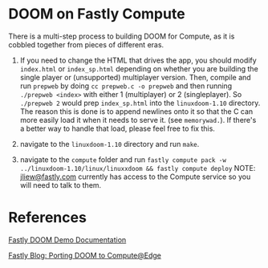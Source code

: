 # DOOM on Fastly Compute

There is a multi-step process to building DOOM for Compute, as it is cobbled together from pieces of different eras.

1. If you need to change the HTML that drives the app, you should modify `index.html` or `index_sp.html` depending on whether you are building the single player or (unsupported) multiplayer version. Then, compile and run `prepweb` by doing `cc prepweb.c -o prepweb` and then running `./prepweb <index>` with either 1 (multiplayer) or 2 (singleplayer). So `./prepweb 2` would prep `index_sp.html` into the `linuxdoom-1.10` directory. The reason this is done is to append newlines onto it so that the C can more easily load it when it needs to serve it. (see `memorywad.`). If there's a better way to handle that load, please feel free to fix this.

2. navigate to the `linuxdoom-1.10` directory and run `make`.

3. navigate to the `compute` folder and run `fastly compute pack -w ../linuxdoom-1.10/linux/linuxxdoom && fastly compute deploy`
NOTE: jliew@fastly.com currently has access to the Compute service so you will need to talk to them.

# References

[Fastly DOOM Demo Documentation](https://www.fastly.com/documentation/solutions/demos/doom/)

[Fastly Blog: Porting DOOM to Compute@Edge](https://www.fastly.com/blog/compute-edge-porting-the-iconic-video-game-doom)
